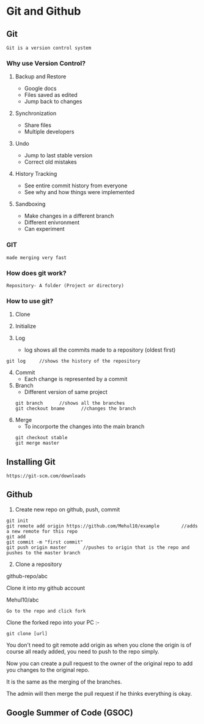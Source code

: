 # Git and Github

## Git
```
Git is a version control system
```
### Why use Version Control?
1) Backup and Restore
    - Google docs
    - Files saved as edited
    - Jump back to changes

2) Synchronization
    - Share files
    - Multiple developers

3) Undo
    - Jump to last stable version
    - Correct old mistakes

4) History Tracking
    - See entire commit history from everyone
    - See why and how things were implemented

5) Sandboxing
    - Make changes in a different branch
    - Different enivronment
    - Can experiment

### GIT

``` 
made merging very fast 
```

### How does git work?

``` 
Repository- A folder (Project or directory)
```

### How to use git?
1) Clone
2) Initialize
3) Log

    - log shows all the commits made to a repository (oldest first)
```
git log     //shows the history of the repository
```
4) Commit
    - Each change is represented by a commit
5) Branch
    - Different version of same project
    ```
    git branch      //shows all the branches
    git checkout bname      //changes the branch
    ```
6) Merge
    - To incorporte the changes into the main branch
    ```
    git checkout stable
    git merge master
    ```

## Installing Git
    https://git-scm.com/downloads    

## Github

1) Create new repo on github, push, commit
``` 
git init
git remote add origin https://github.com/Mehul10/example        //adds a new remote for this repo
git add
git commit -m "first commit"
git push origin master      //pushes to origin that is the repo and pushes to the master branch

```
2) Clone a repository

github-repo/abc

Clone it into my github account

Mehul10/abc
```
Go to the repo and click fork
```
Clone the forked repo into your PC :-
```
git clone [url]
```

You don't need to git remote add origin as when you clone the origin is of course all ready added, you need to push to the repo simply.

Now you can create a pull request to the owner of the original repo to add you changes to the original repo.

It is the same as the merging of the branches.

The admin will then merge the pull request if he thinks everything is okay.

## Google Summer of Code (GSOC)
 
    

